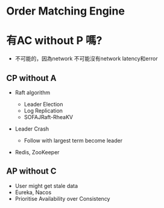 # Order Matching Engine

# 有AC without P 嗎? 
- 不可能的，因為network 不可能沒有network latency和error

## CP without A
- Raft algorithm
    - Leader Election
    - Log Replication
    - SOFAJRaft-RheaKV
- Leader Crash
    - Follow with largest term become leader

- Redis, ZooKeeper

## AP without C
- User might get stale data
- Eureka, Nacos
- Prioritise Availability over Consistency


